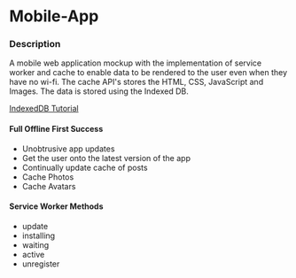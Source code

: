 # **Mobile-App**



### **Description**

A mobile web application mockup with the implementation of service worker and cache to enable data to be rendered to the user even when they have no wi-fi. The cache API's stores the HTML, CSS, JavaScript and Images. The data is stored using the Indexed DB.

[IndexedDB Tutorial](https://youtu.be/vCumk1sXHcY)

#### Full Offline First Success

* Unobtrusive app updates
* Get the user onto the latest version of the app
* Continually update cache of posts
* Cache Photos
* Cache Avatars

#### Service Worker Methods

* update
* installing
* waiting
* active
* unregister




